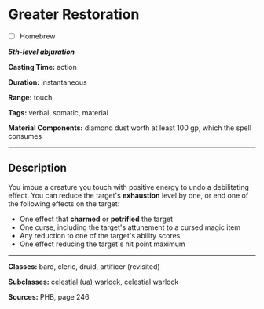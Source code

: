 # Greater Restoration

- [ ] Homebrew

***5th-level abjuration***

**Casting Time:** action

**Duration:** instantaneous

**Range:** touch

**Tags:** verbal, somatic, material

**Material Components:** diamond dust worth at least 100 gp, which the spell consumes

---

## Description
You imbue a creature you touch with positive energy to undo a debilitating effect. You can reduce the target's **exhaustion** level by one, or end one of the following effects on the target:
- One effect that **charmed** or **petrified** the target
- One curse, including the target's attunement to a cursed magic item
- Any reduction to one of the target's ability scores
- One effect reducing the target's hit point maximum

---

**Classes:** bard, cleric, druid, artificer (revisited)

**Subclasses:** celestial (ua) warlock, celestial warlock

**Sources:** PHB, page 246
